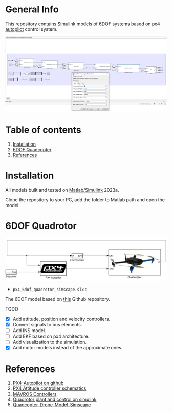 # General Info

This repository contains Simulink models of 6DOF systems based on [px4 autopilot](https://github.com/PX4/PX4-Autopilot) control system.

![](docs/px4_model.PNG)

# Table of contents

1. [Installation](#installation)
2. [6DOF Quadcopter](#6dof-quadcopter)
3. [References](#references)

# Installation

All models built and tested on [Matlab/Simulink](https://www.mathworks.com/products/new_products/latest_features.html) 2023a. 

Clone the repository to your PC, add the folder to Matlab path and open the model.


# 6DOF Quadrotor

![](docs/model.png)

* `px4_6dof_quadrotor_simscape.slx` :

The 6DOF model based on [this](https://github.com/mathworks/Quadcopter-Drone-Model-Simscape) Github repository. 

TODO
- [x] Add attitude, position and velocity controllers.
- [x] Convert signals to bus elements.
- [ ] Add INS model.
- [ ] Add EKF based on px4 architecture.
- [ ] Add visualization to the simulation.
- [x] Add motor models instead of the approximate ones.

# References

1. [PX4-Autopilot on github](https://github.com/PX4/PX4-Autopilot)  
2. [PX4 Attitude controller schematics](https://www.researchgate.net/figure/Position-and-attitude-controller-structure-of-a-Px4-based-UAV-33_fig3_341902425)
3. [MAVROS Controllers](https://github.com/Jaeyoung-Lim/mavros_controllers)
4. [Quadrotor plant and control on simulink](http://www.ritravvenlab.com/uploads/1/1/8/4/118484574/ferry.pdf)
5. [Quadcopter-Drone-Model-Simscape](https://github.com/mathworks/Quadcopter-Drone-Model-Simscape)



